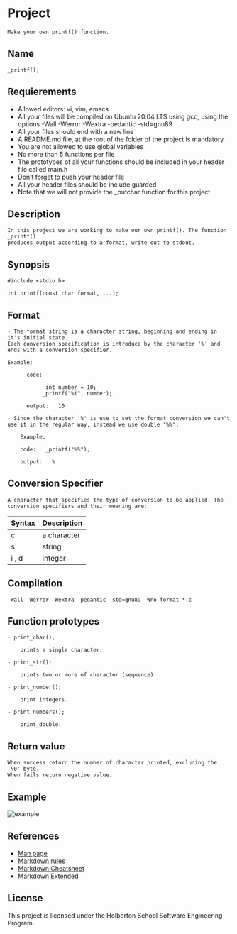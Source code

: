 
# Project

    Make your own printf() function.

## Name

    _printf();

## Requierements

- Allowed editors: vi, vim, emacs
- All your files will be compiled on Ubuntu 20.04 LTS using gcc, using the options -Wall -Werror -Wextra -pedantic -std=gnu89
- All your files should end with a new line
- A README.md file, at the root of the folder of the project is mandatory
- You are not allowed to use global variables
- No more than 5 functions per file
- The prototypes of all your functions should be included in your header file called main.h
- Don’t forget to push your header file
- All your header files should be include guarded
- Note that we will not provide the _putchar function for this project

## Description

    In this project we are working to make our own printf(). The function _printf() 
    produces output according to a format, write out to stdout.

## Synopsis

    #include <stdio.h>

    int printf(const char format, ...);

## Format

    - The format string is a character string, beginning and ending in it's initial state.
    Each conversion specification is introduce by the character '%' and ends with a conversion specifier.

    Example:
    
          code: 

                int number = 10;
               _printf("%i", number);

          output:   10

    - Since the character '%' is use to set the format conversion we can't 
    use it in the regular way, instead we use double "%%".

        Example:

        code:   _printf("%%");

        output:   %

## Conversion Specifier

    A character that specifies the type of conversion to be applied. The conversion specifiers and their meaning are:

| Syntax | Description |
|  ---   |  -------    |
|   c    |a character  |
|   s    |string       |
| i , d  |integer      |

## Compilation

    -Wall -Werror -Wextra -pedantic -std=gnu89 -Wno-format *.c

## Function prototypes

    - print_char();

        prints a single character.

    - print_str();

        prints two or more of character (sequence).
    
    - print_number();

        print integers.

    - print_numbers();
    
        print_double.

## Return value

    When success return the number of character printed, excluding the '\0' byte.
    When fails return negative value. 

## Example

![example](https://miro.medium.com/max/640/1*hJ2wWk5QyOmK7RHNmfLGMw.png)

## References

- [Man page](https://man7.org/linux/man-pages/man3/printf.3.html)
- [Markdown rules](https://github.com/DavidAnson/markdownlint/blob/v0.26.2/doc/Rules.md#md041)
- [Markdown Cheatsheet](https://github.com/adam-p/markdown-here/wiki/Markdown-Cheatsheet)
- [Markdown Extended](https://www.markdownguide.org/extended-syntax/)

## License

This project is licensed under the Holberton School Software Engineering Program.
